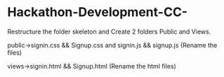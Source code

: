 # Hackathon-Development-CC-

Restructure the folder skeleton and Create 2 folders Public and Views.

public->signin.css && Signup.css and signin.js && signup.js (Rename the files)

views->signin.html && Signup.html (Rename the html files)

